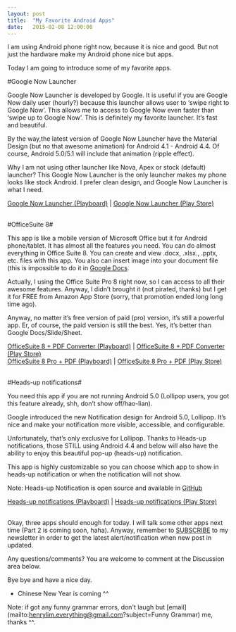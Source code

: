 ```yaml
---
layout: post
title:  "My Favorite Android Apps"
date:   2015-02-08 12:00:00
---
```


I am using Android phone right now, because it is nice and good. But not just the hardware make my Android phone nice but apps.

Today I am going to introduce some of my favorite apps.

#Google Now Launcher

Google Now Launcher is developed by Google. It is useful if you are Google Now daily user (hourly?) because this launcher allows user to ‘swipe right to Google Now’. This allows me to access to Google Now even faster than ‘swipe up to Google Now’. This is definitely my favorite launcher. It’s fast and beautiful. 

By the way,the latest version of Google Now Launcher have the Material Design (but no that awesome animation) for Android 4.1 - Android 4.4. Of course, Android 5.0/5.1 will include that animation (ripple effect).

Why I am not using other launcher like Nova, Apex or stock (default) launcher? This Google Now Launcher is the only launcher makes my phone looks like stock Android. I prefer clean design, and Google Now Launcher is what I need.

<div class="pb-app-box" data-theme="discover" data-lang="en"><a href="http://playboard.me/android/apps/com.google.android.launcher">Google Now Launcher  (Playboard)</a> | <a href="https://play.google.com/store/apps/details?id=com.google.android.launcher&hl=en" rel="nofollow" target="_blank">Google Now Launcher (Play Store)</a></div>
<script type="text/javascript" src="//playboard.me/widgets/pb-app-box/1/pb_load_app_box.js"></script><br>


#OfficeSuite 8#

This app is like a mobile version of Microsoft Office but it for Android phone/tablet. It has almost all the features you need. You can do almost everything in Office Suite 8. You can create and view .docx, .xlsx., .pptx, etc. files with this app. You also can insert image into your document file (this is impossible to do it in [Google Docs](https://play.google.com/store/apps/details?id=com.google.android.apps.docs.editors.docs). 

Actually, I using the Office Suite Pro 8 right now, so I can access to all their awesome features. Anyway, I didn’t brought it (not pirated, thanks) but I get it for FREE from Amazon App Store (sorry, that promotion ended long long time ago). 

Anyway, no matter it’s free version of paid (pro) version, it’s still a powerful app. Er, of course, the paid version is still the best. Yes, it’s better than Google Docs/Slide/Sheet. 

<div class="pb-app-box" data-theme="discover" data-lang="en"><a href="http://playboard.me/android/apps/com.mobisystems.office">OfficeSuite 8 + PDF Converter  (Playboard)</a> | <a href="https://play.google.com/store/apps/details?id=com.mobisystems.office&hl=en" rel="nofollow" target="_blank">OfficeSuite 8 + PDF Converter (Play Store)</a></div>
<script type="text/javascript" src="//playboard.me/widgets/pb-app-box/1/pb_load_app_box.js"></script>

<div class="pb-app-box" data-theme="discover" data-lang="en"><a href="http://playboard.me/android/apps/com.mobisystems.editor.office_registered">OfficeSuite 8 Pro + PDF  (Playboard)</a> | <a href="https://play.google.com/store/apps/details?id=com.mobisystems.editor.office_registered&hl=en" rel="nofollow" target="_blank">OfficeSuite 8 Pro + PDF (Play Store)</a><br></div>
<script type="text/javascript" src="//playboard.me/widgets/pb-app-box/1/pb_load_app_box.js"></script><br>


#Heads-up notifications#

You need this app if you are not running Android 5.0 (Lollipop users, you got this feature already, shh, don’t show off/hao-lian).

Google introduced the new Notification design for Android 5.0, Lollipop. It’s nice and make your notification more visible, accessible, and configurable.

Unfortunately, that’s only exclusive for Lollipop. Thanks to Heads-up notifications, those STILL using Android 4.4 and below will also have the ability to enjoy this beautiful pop-up (heads-up) notification. 

This app is highly customizable so you can choose which app to show in heads-up notification or when the notification will not show.

Note: Heads-up Notification is open source and available in [GitHub](https://github.com/SimenCodes/heads-up/)

<div class="pb-app-box" data-theme="discover" data-lang="en"><a href="http://playboard.me/android/apps/codes.simen.l50notifications">Heads-up notifications  (Playboard)</a> | <a href="https://play.google.com/store/apps/details?id=codes.simen.l50notifications&hl=en" rel="nofollow" target="_blank">Heads-up notifications (Play Store)</a></div>
<script type="text/javascript" src="//playboard.me/widgets/pb-app-box/1/pb_load_app_box.js"></script><br>


Okay, three apps should enough for today. I will talk some other apps next time (Part 2 is coming soon, haha). Anyway, remember to [SUBSCRIBE](http://eepurl.com/bdrwRz) to my newsletter in order to get the latest alert/notification when new post in updated. 

Any questions/comments? You are welcome to comment at the Discussion area below. 

Bye bye and have a nice day. 
* Chinese New Year is coming ^^


Note: if got any funny grammar errors, don't laugh but [email](mailto:henrylim.everything@gmail.com?subject=Funny Grammar) me, thanks ^^.
